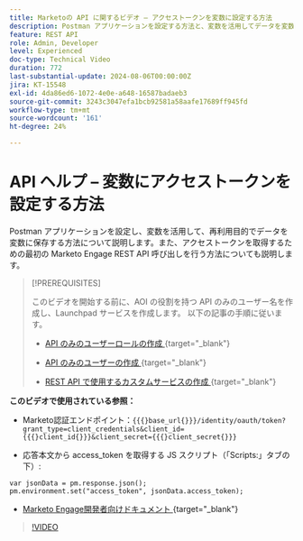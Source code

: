 ```yaml
---
title: Marketoの API に関するビデオ – アクセストークンを変数に設定する方法
description: Postman アプリケーションを設定する方法と、変数を活用してデータを変数に保存し、再利用性を確保する方法について説明します。
feature: REST API
role: Admin, Developer
level: Experienced
doc-type: Technical Video
duration: 772
last-substantial-update: 2024-08-06T00:00:00Z
jira: KT-15548
exl-id: 4da86ed6-1072-4e0e-a648-16587badaeb3
source-git-commit: 3243c3047efa1bcb92581a58aafe17689ff945fd
workflow-type: tm+mt
source-wordcount: '161'
ht-degree: 24%

---
```


# API ヘルプ – 変数にアクセストークンを設定する方法

Postman アプリケーションを設定し、変数を活用して、再利用目的でデータを変数に保存する方法について説明します。また、アクセストークンを取得するための最初の Marketo Engage REST API 呼び出しを行う方法についても説明します。

>[!PREREQUISITES]
>
>このビデオを開始する前に、AOI の役割を持つ API のみのユーザー名を作成し、Launchpad サービスを作成します。 以下の記事の手順に従います。
>
>* [API のみのユーザーロールの作成 &#x200B;](https://experienceleague.adobe.com/ja/docs/marketo/using/product-docs/administration/users-and-roles/create-an-api-only-user-role){target="_blank"}
>
>* [API のみのユーザーの作成 &#x200B;](https://experienceleague.adobe.com/ja/docs/marketo/using/product-docs/administration/users-and-roles/create-an-api-only-user){target="_blank"}
>
>* [REST API で使用するカスタムサービスの作成 &#x200B;](https://experienceleague.adobe.com/ja/docs/marketo/using/product-docs/administration/additional-integrations/create-a-custom-service-for-use-with-rest-api){target="_blank"}

**このビデオで使用されている参照：**

* Marketo認証エンドポイント：`{{{}base_url{}}}/identity/oauth/token?grant_type=client_credentials&client_id={{{}client_id{}}}&client_secret={{{}client_secret{}}}`

* 応答本文から access_token を取得する JS スクリプト（「Scripts:」タブの下）:

```
var jsonData = pm.response.json();
pm.environment.set("access_token", jsonData.access_token);
```

* [Marketo Engage開発者向けドキュメント &#x200B;](https://experienceleague.adobe.com/ja/docs/marketo-developer/marketo/rest/authentication){target="_blank"}

>[!VIDEO](https://video.tv.adobe.com/v/3453984/?learn=on&captions=jpn)
